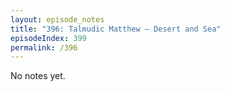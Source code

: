 ```yaml
---
layout: episode_notes
title: "396: Talmudic Matthew — Desert and Sea"
episodeIndex: 399
permalink: /396
---
```

No notes yet.
